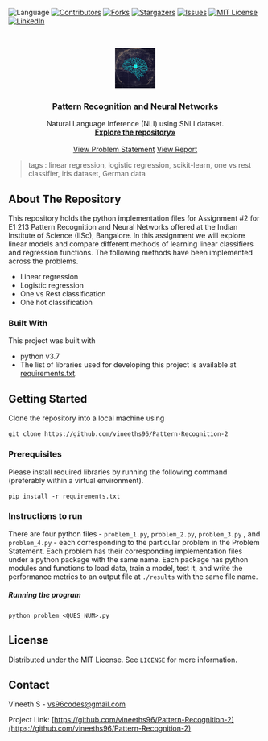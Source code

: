  ![Language](https://img.shields.io/badge/language-python--3.7-blue) [![Contributors][contributors-shield]][contributors-url] [![Forks][forks-shield]][forks-url] [![Stargazers][stars-shield]][stars-url] [![Issues][issues-shield]][issues-url] [![MIT License][license-shield]][license-url] [![LinkedIn][linkedin-shield]][linkedin-url]

<!-- PROJECT LOGO -->
<br />

<p align="center">
  <a href="https://github.com/vineeths96/Pattern-Recognition-2">
    <img src="results/logo.jpg" alt="Logo" width="80" height="80">
  </a>
  <h3 align="center">Pattern Recognition and Neural Networks</h3>
  <p align="center">
    Natural Language Inference (NLI) using SNLI dataset.
    <br />
    <a href=https://github.com/vineeths96/Pattern-Recognition-2><strong>Explore the repository»</strong></a>
    <br />
    <br />
    <a href=https://github.com/vineeths96/Pattern-Recognition-2/blob/master/Problem_Statement.pdf>View Problem Statement</a>
    <a href=https://github.com/vineeths96/Pattern-Recognition-2/blob/master/results/report.pdf>View Report</a>
  </p>



</p>

> tags : linear regression, logistic regression, scikit-learn, one vs rest classifier, iris dataset, German data



<!-- ABOUT THE PROJECT -->

## About The Repository

This repository holds the python implementation files for Assignment #2 for E1 213 Pattern Recognition and Neural Networks offered at the Indian Institute of Science (IISc), Bangalore. In this assignment we will explore linear models and compare different methods of learning linear classifiers and regression functions. The following methods have been implemented across the problems.

* Linear regression
* Logistic regression
* One vs Rest classification
* One hot classification

### Built With
This project was built with 

* python v3.7
* The list of libraries used for developing this project is available at [requirements.txt](requirements.txt).



<!-- GETTING STARTED -->

## Getting Started

Clone the repository into a local machine using

```shell
git clone https://github.com/vineeths96/Pattern-Recognition-2
```

### Prerequisites

Please install required libraries by running the following command (preferably within a virtual environment).

```shell
pip install -r requirements.txt
```

### Instructions to run

There are four python files - `problem_1.py`, `problem_2.py`, `problem_3.py` , and `problem_4.py` - each corresponding to the particular problem in the Problem Statement. Each problem has their corresponding implementation files under a python package with the same name. Each package has python modules and functions to load data, train a model, test it, and write the performance metrics to an output file at `./results` with the same file name. 

##### Running the program

```shell
python problem_<QUES_NUM>.py
```



<!-- LICENSE -->

## License

Distributed under the MIT License. See `LICENSE` for more information.



<!-- CONTACT -->
## Contact

Vineeth S  - vs96codes@gmail.com

Project Link: [https://github.com/vineeths96/Pattern-Recognition-2](https://github.com/vineeths96/Pattern-Recognition-2)



<!-- MARKDOWN LINKS & IMAGES -->
<!-- https://www.markdownguide.org/basic-syntax/#reference-style-links -->

[contributors-shield]: https://img.shields.io/github/contributors/vineeths96/Pattern-Recognition-2.svg?style=flat-square
[contributors-url]: https://github.com/vineeths96/Pattern-Recognition-2/graphs/contributors
[forks-shield]: https://img.shields.io/github/forks/vineeths96/Pattern-Recognition-2.svg?style=flat-square
[forks-url]: https://github.com/vineeths96/Pattern-Recognition-2/network/members
[stars-shield]: https://img.shields.io/github/stars/vineeths96/Pattern-Recognition-2.svg?style=flat-square
[stars-url]: https://github.com/vineeths96/Pattern-Recognition-2/stargazers
[issues-shield]: https://img.shields.io/github/issues/vineeths96/Pattern-Recognition-2.svg?style=flat-square
[issues-url]: https://github.com/vineeths96/Pattern-Recognition-2/issues
[license-shield]: https://img.shields.io/badge/License-MIT-yellow.svg
[license-url]: https://github.com/vineeths96/Pattern-Recognition-2/blob/master/LICENSE
[linkedin-shield]: https://img.shields.io/badge/-LinkedIn-black.svg?style=flat-square&logo=linkedin&colorB=555
[linkedin-url]: https://linkedin.com/in/vineeths

